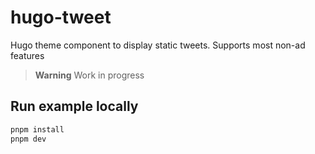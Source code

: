 # hugo-tweet

Hugo theme component to display static tweets. Supports most non-ad features

> **Warning** Work in progress

## Run example locally

```sh
pnpm install
pnpm dev
```
